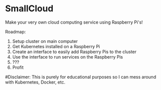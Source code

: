 # SmallCloud
Make your very own cloud computing service using Raspberry Pi's!


Roadmap:

1. Setup cluster on main computer
2. Get Kubernetes installed on a Raspberry Pi
3. Create an interface to easily add Raspberry Pis to the cluster
4. Use the interface to run services on the Raspberry Pis
5. ???
6. Profit



#Disclaimer:
This is purely for educational purposes so I can mess around with Kubernetes, Docker, etc.

